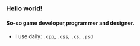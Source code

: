 ### Hello world!

#### So-so game developer,programmer and designer.

- I use daily: `.cpp`, `.css`, `.cs`, `.psd`
